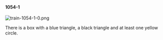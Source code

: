 #### 1054-1
![train-1054-1-0.png](https://github.com/lil-lab/nlvr/raw/master/nlvr/train/images/76/train-1054-1-0.png "train-1054-1-0.png")

There is a box with a blue triangle, a black triangle and at least one yellow circle.